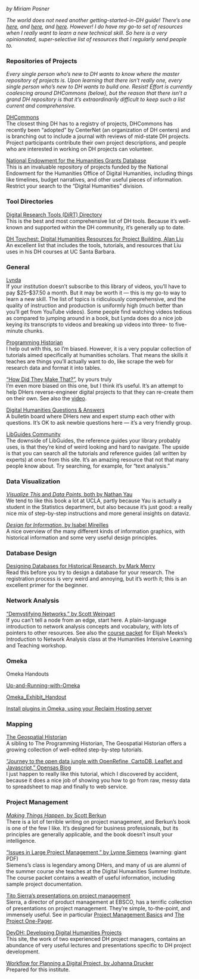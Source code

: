 *by Miriam Posner*

*The world does not need another getting-started-in-DH guide! There’s
one
[here](http://dhresourcesforprojectbuilding.pbworks.com/w/page/69244275/Guides%20and%20Introductions),
and
[here](http://commons.gc.cuny.edu/wiki/index.php/The_CUNY_Digital_Humanities_Resource_Guide),
and
[here](http://journalofdigitalhumanities.org/1-1/getting-started-in-digital-humanities-by-lisa-spiro/).
However! I do have my go-to set of resources when I really want to learn
a new technical skill. So here is a very opinionated, super-selective
list of resources that I regularly send people to.*

### Repositories of Projects

*Every single person who’s new to DH wants to know where the master
repository of projects is. Upon learning that there isn’t really one,
every single person who’s new to DH wants to build one. Resist! Effort
is currently coalescing around DHCommons (below), but the reason that
there isn’t a grand DH repository is that it’s extraordinarily difficult
to keep such a list current and comprehensive.*

[DHCommons](http://dhcommons.org/)\
The closest thing DH has to a registry of projects, DHCommons has
recently been “adopted” by CenterNet (an organization of DH centers) and
is branching out to include a journal with reviews of mid-state DH
projects. Project participants contribute their own project
descriptions, and people who are interested in working on DH projects
can volunteer.

[National Endowment for the Humanities Grants
Database](https://securegrants.neh.gov/publicquery/main.aspx)\
This is an invaluable repository of projects funded by the National
Endowment for the Humanities Office of Digital Humanities, including
things like timelines, budget narratives, and other useful pieces of
information. Restrict your search to the “Digital Humanities” division.

### Tool Directories

[Digital Research Tools (DiRT) Directory](http://dirtdirectory.org/)\
This is the best and most comprehensive list of DH tools. Because it’s
well-known and supported within the DH community, it’s generally up to
date.

[DH Toychest: Digital Humanities Resources for Project Building, Alan
Liu](http://dhresourcesforprojectbuilding.pbworks.com/w/page/69244243/FrontPage)\
An excellent list that includes the tools, tutorials, and resources that
Liu uses in his DH courses at UC Santa Barbara.

### General

[Lynda](http://www.lynda.com/)\
If your institution doesn’t subscribe to this library of videos, you’ll
have to pay \$25–\$37.50 a month. But it may be worth it — this is my
go-to way to learn a new skill. The list of topics is ridiculously
comprehensive, and the quality of instruction and production is
uniformly high (much better than you’ll get from YouTube videos). Some
people find watching videos tedious as compared to jumping around in a
book, but Lynda does do a nice job keying its transcripts to videos and
breaking up videos into three- to five-minute chunks.

[Programming Historian](http://programminghistorian.org/)\
I help out with this, so I’m biased. However, it is a very popular
collection of tutorials aimed specifically at humanities scholars. That
means the skills it teaches are things you’ll actually want to do, like
scrape the web for research data and format it into tables.

[“How Did They Make
That?”](http://miriamposner.com/blog/how-did-they-make-that/), by yours
truly\
I’m even more biased on this one, but I think it’s useful. It’s an
attempt to help DHers reverse-engineer digital projects to that they can
re-create them on their own. See also the
[video](http://miriamposner.com/blog/how-did-they-make-that-the-video/).

[Digital Humanities Questions &
Answers](http://digitalhumanities.org/answers/)\
A bulletin board where DHers new and expert stump each other with
questions. It’s OK to ask newbie questions here — it’s a very friendly
group.

[LibGuides Community](http://libguides.com/community.php)\
The downside of LibGuides, the reference guides your library probably
uses, is that they’re kind of weird looking and hard to navigate. The
upside is that you can search all the tutorials and reference guides
(all written by experts) at once from this site. It’s an amazing
resource that not that many people know about. Try searching, for
example, for “text analysis.”

### Data Visualization

[*Visualize This* and *Data Points*, both by Nathan
Yau](http://www.amazon.com/Nathan-Yau/e/B004S83IUE)\
We tend to like this book a lot at UCLA, partly because Yau is actually
a student in the Statistics department, but also because it’s just good:
a really nice mix of step-by-step instructions and more general insights
on dataviz.

[*Design for Information*, by Isabel
Mireilles](http://www.amazon.com/Design-Information-Introduction-Histories-Visualizations/dp/1592538061/ref=sr_1_1?s=books&ie=UTF8&qid=1405989340&sr=1-1&keywords=design+for+information)\
A nice overview of the many different kinds of information graphics,
with historical information and some very useful design principles.

### Database Design

[Designing Databases for Historical Research, by Mark
Merry](http://www.history.ac.uk/research-training/courses/designing-databases)\
Read this before you try to design a database for your research. The
registration process is very weird and annoying, but it’s worth it; this
is an excellent primer for the beginner.

### Network Analysis

[“Demystifying Networks,” by Scott
Weingart](http://www.scottbot.net/HIAL/?p=6279)\
If you can’t tell a node from an edge, start here. A plain-language
introduction to network analysis concepts and vocabulary, with lots of
pointers to other resources. See also the [course
packet](http://www.dhtraining.org/hilt/course/network-analysis-and-visualization/)
for Elijah Meeks’s Introduction to Network Analysis class at the
Humanities Intensive Learning and Teaching workshop.

### Omeka

Omeka Handouts

[Up-and-Running-with-Omeka](http://program.dh.ucla.edu/getty-2014/wp-content/uploads/Up-and-Running-with-Omeka.pdf)

[Omeka\_Exhibit\_Handout](http://program.dh.ucla.edu/getty-2014/wp-content/uploads/Omeka_Exhibit_Handout.pdf)

[Install plugins in Omeka, using your Reclaim Hosting
server](https://docs.google.com/document/d/1gN4NYMEfDI3cvVZMCNgOViTwX2FTND93V1CNZPNuqPw/edit)

### Mapping

[The Geospatial Historian](http://geospatialhistorian.wordpress.com/)\
A sibling to The Programming Historian, The Geospatial Historian offers
a growing collection of well-edited step-by-step tutorials.

[“Journey to the open data jungle with OpenRefine, CartoDB, Leaflet and
Javascript,” Opensas
Blog](https://opensas.wordpress.com/2013/06/27/journey-to-the-open-data-jungle-with-openrefine-cartodb-leaflet-and-javascript/)\
I just happen to really like this tutorial, which I discovered by
accident, because it does a nice job of showing you how to go from raw,
messy data to spreadsheet to map and finally to web service.

### Project Management

[*Making Things Happen*, by Scott
Berkun](http://www.amazon.com/Making-Things-Happen-Mastering-Management/dp/0596517718)\
There is a lot of terrible writing on project management, and Berkun’s
book is one of the few I like. It’s designed for business professionals,
but its principles are generally applicable, and the book doesn’t insult
your intelligence.

[“Issues in Large Project Management,” by Lynne
Siemens](http://dhsi.org/content/2012Curriculum/12.ProjectPlanning.pdf)
(warning: giant PDF)\
Siemens’s class is legendary among DHers, and many of us are alumni of
the summer course she teaches at the Digital Humanities Summer
Institute. The course packet contains a wealth of useful information,
including sample project documentation.

[Tito Sierra’s presentations on project
management](http://www.slideshare.net/tsierra)\
Sierra, a director of product management at EBSCO, has a terrific
collection of presentations on project management. They’re simple,
to-the-point, and immensely useful. See in particular [Project
Management
Basics](http://www.slideshare.net/tsierra/project-management-basics) and
[The Project
One-Pager](http://www.slideshare.net/tsierra/the-projectonepager).

[DevDH: Developing Digital Humanities Projects](http://devdh.org/)\
This site, the work of two experienced DH project managers, contains an
abundance of very useful lectures and presentations specific to DH
project development.

[Workflow for Planning a Digital Project, by Johanna
Drucker](http://program.dh.ucla.edu/getty-2014/wp-content/uploads/Johannas-Workflow-for-Digital-Projects.pdf)\
Prepared for this institute.
